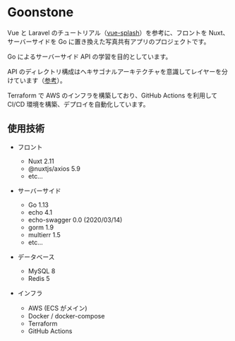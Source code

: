 # Goonstone

Vue と Laravel のチュートリアル（[vue-splash](https://www.hypertextcandy.com/vue-laravel-tutorial-introduction)）を参考に、フロントを Nuxt、サーバーサイドを Go に置き換えた写真共有アプリのプロジェクトです。

Go によるサーバーサイド API の学習を目的としています。

API のディレクトリ構成はヘキサゴナルアーキテクチャを意識してレイヤーを分けています（[参考](https://qiita.com/rema424/items/9ffbdf584b705cae6a19)）。

Terraform で AWS のインフラを構築しており、GitHub Actions を利用して CI/CD 環境を構築、デプロイを自動化しています。

## 使用技術

- フロント

  - Nuxt 2.11
  - @nuxtjs/axios 5.9
  - etc...

- サーバーサイド

  - Go 1.13
  - echo 4.1
  - echo-swagger 0.0 (2020/03/14)
  - gorm 1.9
  - multierr 1.5
  - etc...

- データベース

  - MySQL 8
  - Redis 5

- インフラ
  - AWS (ECS がメイン)
  - Docker / docker-compose
  - Terraform
  - GitHub Actions

